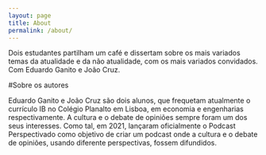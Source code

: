 ```yaml
---
layout: page
title: About
permalink: /about/
---
```


Dois estudantes partilham um café e dissertam sobre os mais variados temas da atualidade e da não atualidade, com os mais variados convidados. Com Eduardo Ganito e João Cruz.

#Sobre os autores

Eduardo Ganito e João Cruz são dois alunos, que frequetam atualmente o currículo IB no Colégio Planalto em Lisboa, em economia e engenharias respectivamente. A cultura e o debate de opiniões sempre foram um dos seus interesses. Como tal, em 2021, lançaram oficialmente o Podcast Perspectivado como objetivo de criar um podcast  onde a cultura e o debate de opiniões, usando diferente perspectivas, fossem difundidos.
